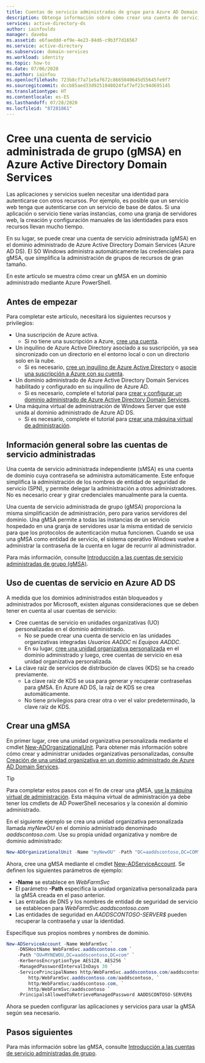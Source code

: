 ```yaml
---
title: Cuentas de servicio administradas de grupo para Azure AD Domain Services | Microsoft Docs
description: Obtenga información sobre cómo crear una cuenta de servicio administrada de grupo (gMSA) para su uso con los dominios administrados de Azure Active Directory Domain Services.
services: active-directory-ds
author: iainfoulds
manager: daveba
ms.assetid: e6faeddd-ef9e-4e23-84d6-c9b3f7d16567
ms.service: active-directory
ms.subservice: domain-services
ms.workload: identity
ms.topic: how-to
ms.date: 07/06/2020
ms.author: iainfou
ms.openlocfilehash: 723b8cf7a71e5af672c8665040645d55645fe9f7
ms.sourcegitcommit: dccb85aed33d9251048024faf7ef23c94d695145
ms.translationtype: HT
ms.contentlocale: es-ES
ms.lasthandoff: 07/28/2020
ms.locfileid: "87281861"
---
```

# <a name="create-a-group-managed-service-account-gmsa-in-azure-active-directory-domain-services"></a>Cree una cuenta de servicio administrada de grupo (gMSA) en Azure Active Directory Domain Services

Las aplicaciones y servicios suelen necesitar una identidad para autenticarse con otros recursos. Por ejemplo, es posible que un servicio web tenga que autenticarse con un servicio de base de datos. Si una aplicación o servicio tiene varias instancias, como una granja de servidores web, la creación y configuración manuales de las identidades para esos recursos llevan mucho tiempo.

En su lugar, se puede crear una cuenta de servicio administrada (gMSA) en el dominio administrado de Azure Active Directory Domain Services (Azure AD DS). El SO Windows administra automáticamente las credenciales para gMSA, que simplifica la administración de grupos de recursos de gran tamaño.

En este artículo se muestra cómo crear un gMSA en un dominio administrado mediante Azure PowerShell.

## <a name="before-you-begin"></a>Antes de empezar

Para completar este artículo, necesitará los siguientes recursos y privilegios:

* Una suscripción de Azure activa.
    * Si no tiene una suscripción a Azure, [cree una cuenta](https://azure.microsoft.com/free/?WT.mc_id=A261C142F).
* Un inquilino de Azure Active Directory asociado a su suscripción, ya sea sincronizado con un directorio en el entorno local o con un directorio solo en la nube.
    * Si es necesario, [cree un inquilino de Azure Active Directory][create-azure-ad-tenant] o [asocie una suscripción a Azure con su cuenta][associate-azure-ad-tenant].
* Un dominio administrado de Azure Active Directory Domain Services habilitado y configurado en su inquilino de Azure AD.
    * Si es necesario, complete el tutorial para [crear y configurar un dominio administrado de Azure Active Directory Domain Services][create-azure-ad-ds-instance].
* Una máquina virtual de administración de Windows Server que esté unida al dominio administrado de Azure AD DS.
    * Si es necesario, complete el tutorial para [crear una máquina virtual de administración][tutorial-create-management-vm].

## <a name="managed-service-accounts-overview"></a>Información general sobre las cuentas de servicio administradas

Una cuenta de servicio administrada independiente (sMSA) es una cuenta de dominio cuya contraseña se administra automáticamente. Este enfoque simplifica la administración de los nombres de entidad de seguridad de servicio (SPN), y permite delegar la administración a otros administradores. No es necesario crear y girar credenciales manualmente para la cuenta.

Una cuenta de servicio administrada de grupo (gMSA) proporciona la misma simplificación de administración, pero para varios servidores del dominio. Una gMSA permite a todas las instancias de un servicio hospedado en una granja de servidores usar la misma entidad de servicio para que los protocolos de autenticación mutua funcionen. Cuando se usa una gMSA como entidad de servicio, el sistema operativo Windows vuelve a administrar la contraseña de la cuenta en lugar de recurrir al administrador.

Para más información, consulte [Introducción a las cuentas de servicio administradas de grupo (gMSA)][gmsa-overview].

## <a name="using-service-accounts-in-azure-ad-ds"></a>Uso de cuentas de servicio en Azure AD DS

A medida que los dominios administrados están bloqueados y administrados por Microsoft, existen algunas consideraciones que se deben tener en cuenta al usar cuentas de servicio:

* Cree cuentas de servicio en unidades organizativas (UO) personalizadas en el dominio administrado.
    * No se puede crear una cuenta de servicio en las unidades organizativas integradas *Usuarios AADDC* ni *Equipos AADDC*.
    * En su lugar, [cree una unidad organizativa personalizada][create-custom-ou] en el dominio administrado y luego, cree cuentas de servicio en esa unidad organizativa personalizada.
* La clave raíz de servicios de distribución de claves (KDS) se ha creado previamente.
    * La clave raíz de KDS se usa para generar y recuperar contraseñas para gMSA. En Azure AD DS, la raíz de KDS se crea automáticamente.
    * No tiene privilegios para crear otra o ver el valor predeterminado, la clave raíz de KDS.

## <a name="create-a-gmsa"></a>Crear una gMSA

En primer lugar, cree una unidad organizativa personalizada mediante el cmdlet [New-ADOrganizationalUnit][New-AdOrganizationalUnit]. Para obtener más información sobre cómo crear y administrar unidades organizativas personalizadas, consulte [Creación de una unidad organizativa en un dominio administrado de Azure AD Domain Services][create-custom-ou].

> [!TIP]
> Para completar estos pasos con el fin de crear una gMSA, [use la máquina virtual de administración][tutorial-create-management-vm]. Esta máquina virtual de administración ya debe tener los cmdlets de AD PowerShell necesarios y la conexión al dominio administrado.

En el siguiente ejemplo se crea una unidad organizativa personalizada llamada *myNewOU* en el dominio administrado denominado *aaddscontoso.com*. Use su propia unidad organizativa y nombre de dominio administrado:

```powershell
New-ADOrganizationalUnit -Name "myNewOU" -Path "DC=aaddscontoso,DC=COM"
```

Ahora, cree una gMSA mediante el cmdlet [New-ADServiceAccount][New-ADServiceAccount]. Se definen los siguientes parámetros de ejemplo:

* **-Name** se establece en *WebFarmSvc*
* El parámetro **-Path** especifica la unidad organizativa personalizada para la gMSA creada en el paso anterior.
* Las entradas de DNS y los nombres de entidad de seguridad de servicio se establecen para *WebFarmSvc.aaddscontoso.com*
* Las entidades de seguridad en *AADDSCONTOSO-SERVER$* pueden recuperar la contraseña y usar la identidad.

Especifique sus propios nombres y nombres de dominio.

```powershell
New-ADServiceAccount -Name WebFarmSvc `
    -DNSHostName WebFarmSvc.aaddscontoso.com `
    -Path "OU=MYNEWOU,DC=aaddscontoso,DC=com" `
    -KerberosEncryptionType AES128, AES256 `
    -ManagedPasswordIntervalInDays 30 `
    -ServicePrincipalNames http/WebFarmSvc.aaddscontoso.com/aaddscontoso.com, `
        http/WebFarmSvc.aaddscontoso.com/aaddscontoso, `
        http/WebFarmSvc/aaddscontoso.com, `
        http/WebFarmSvc/aaddscontoso `
    -PrincipalsAllowedToRetrieveManagedPassword AADDSCONTOSO-SERVER$
```

Ahora se pueden configurar las aplicaciones y servicios para usar la gMSA según sea necesario.

## <a name="next-steps"></a>Pasos siguientes

Para más información sobre las gMSA, consulte [Introducción a las cuentas de servicio administradas de grupo][gmsa-start].

<!-- INTERNAL LINKS -->
[create-azure-ad-tenant]: ../active-directory/fundamentals/sign-up-organization.md
[associate-azure-ad-tenant]: ../active-directory/fundamentals/active-directory-how-subscriptions-associated-directory.md
[create-azure-ad-ds-instance]: tutorial-create-instance.md
[tutorial-create-management-vm]: tutorial-create-management-vm.md
[create-custom-ou]: create-ou.md

<!-- EXTERNAL LINKS -->
[New-ADOrganizationalUnit]: /powershell/module/addsadministration/New-AdOrganizationalUnit
[New-ADServiceAccount]: /powershell/module/addsadministration/New-AdServiceAccount
[gmsa-overview]: /windows-server/security/group-managed-service-accounts/group-managed-service-accounts-overview
[gmsa-start]: /windows-server/security/group-managed-service-accounts/getting-started-with-group-managed-service-accounts
